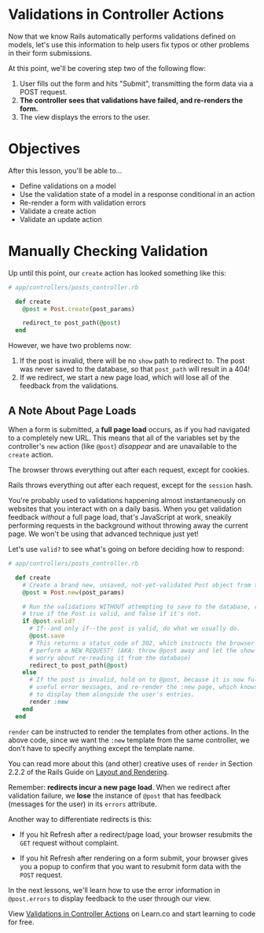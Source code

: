 # Validations in Controller Actions

Now that we know Rails automatically performs validations defined on models,
let's use this information to help users fix typos or other problems in their
form submissions.

At this point, we'll be covering step two of the following flow:

1. User fills out the form and hits "Submit", transmitting the form data via
   a POST request.
2. **The controller sees that validations have failed, and re-renders the
   form.**
3. The view displays the errors to the user.


# Objectives

After this lesson, you'll be able to...

- Define validations on a model
- Use the validation state of a model in a response conditional in an action
- Re-render a form with validation errors
- Validate a create action
- Validate an update action

# Manually Checking Validation

Up until this point, our `create` action has looked something like this:

```ruby
# app/controllers/posts_controller.rb

  def create
    @post = Post.create(post_params)

    redirect_to post_path(@post)
  end
```

However, we have two problems now:

1. If the post is invalid, there will be no `show` path to redirect to.  The
   post was never saved to the database, so that `post_path` will result in a
   404!
2. If we redirect, we start a new page load, which will lose all of the
   feedback from the validations.

## A Note About Page Loads

When a form is submitted, a **full page load** occurs, as if you had navigated
to a completely new URL. This means that all of the variables set by the
controller's `new` action (like `@post`) *disappear* and are unavailable to the
`create` action.

The browser throws everything out after each request, except for cookies.

Rails throws everything out after each request, except for the `session` hash.

You're probably used to validations happening almost instantaneously on websites
that you interact with on a daily basis. When you get validation feedback
*without* a full page load, that's JavaScript at work, sneakily performing
requests in the background without throwing away the current page.  We won't be
using that advanced technique just yet!

Let's use `valid?` to see what's going on before deciding how to respond:

```ruby
# app/controllers/posts_controller.rb

  def create
    # Create a brand new, unsaved, not-yet-validated Post object from the form.
    @post = Post.new(post_params)

    # Run the validations WITHOUT attempting to save to the database, returning
    # true if the Post is valid, and false if it's not.
    if @post.valid?
      # If--and only if--the post is valid, do what we usually do.
      @post.save
      # This returns a status_code of 302, which instructs the browser to
      # perform a NEW REQUEST! (AKA: throw @post away and let the show action
      # worry about re-reading it from the database)
      redirect_to post_path(@post)
    else
      # If the post is invalid, hold on to @post, because it is now full of
      # useful error messages, and re-render the :new page, which knows how
      # to display them alongside the user's entries.
      render :new
    end
  end
```

`render` can be instructed to render the templates from other actions. In the
above code, since we want the `:new` template from the same controller, we don't
have to specify anything except the template name.

You can read more about this (and other) creative uses of `render` in Section
2.2.2 of the Rails Guide on [Layout and Rendering][layout_rendering].

[layout_rendering]: http://guides.rubyonrails.org/layouts_and_rendering.html#using-render

Remember: **redirects incur a new page load**. When we redirect after validation
failure, we **lose** the instance of `@post` that has feedback (messages for the
user) in its `errors` attribute.

Another way to differentiate redirects is this:

- If you hit Refresh after a redirect/page load, your browser resubmits the
  `GET` request without complaint.

- If you hit Refresh after rendering on a form submit, your browser gives you a
  popup to confirm that you want to resubmit form data with the `POST` request.

In the next lessons, we'll learn how to use the error information in
`@post.errors` to display feedback to the user through our view.

<p data-visibility='hidden'>View <a href='https://learn.co/lessons/validations-in-controller-actions-rails' title='Validations in Controller Actions'>Validations in Controller Actions</a> on Learn.co and start learning to code for free.</p>
